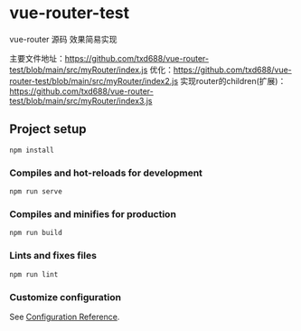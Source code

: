 # vue-router-test

vue-router 源码 效果简易实现

主要文件地址：<https://github.com/txd688/vue-router-test/blob/main/src/myRouter/index.js>
优化：<https://github.com/txd688/vue-router-test/blob/main/src/myRouter/index2.js>
实现router的children(扩展)：<https://github.com/txd688/vue-router-test/blob/main/src/myRouter/index3.js>

## Project setup

```
npm install
```

### Compiles and hot-reloads for development

```
npm run serve
```

### Compiles and minifies for production

```
npm run build
```

### Lints and fixes files

```
npm run lint
```

### Customize configuration

See [Configuration Reference](https://cli.vuejs.org/config/).
